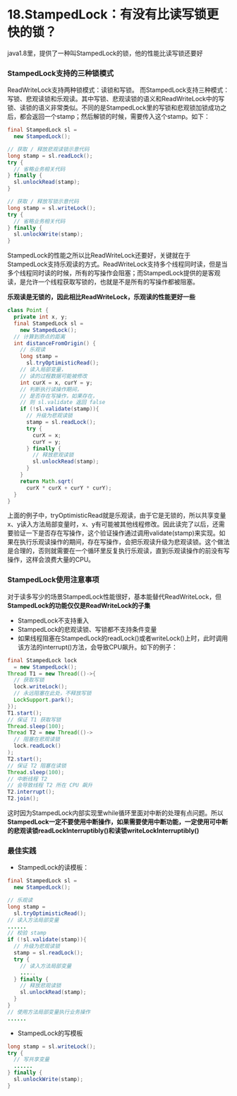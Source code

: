 # 18.StampedLock：有没有比读写锁更快的锁？

java1.8里，提供了一种叫StampedLock的锁，他的性能比读写锁还要好

### StampedLock支持的三种锁模式

ReadWriteLock支持两种锁模式：读锁和写锁。
而StampedLock支持三种模式：写锁、悲观读锁和乐观读。其中写锁、悲观读锁的语义和ReadWriteLock中的写锁、读锁的语义非常类似。不同的是StampedLock里的写锁和悲观锁加锁成功之后，都会返回一个stamp；然后解锁的时候，需要传入这个stamp。如下：

```java
final StampedLock sl =
  new StampedLock();

// 获取 / 释放悲观读锁示意代码
long stamp = sl.readLock();
try {
  // 省略业务相关代码
} finally {
  sl.unlockRead(stamp);
}

// 获取 / 释放写锁示意代码
long stamp = sl.writeLock();
try {
  // 省略业务相关代码
} finally {
  sl.unlockWrite(stamp);
}
```

StampedLock的性能之所以比ReadWriteLock还要好，关键就在于StampedLock支持乐观读的方式。ReadWriteLock支持多个线程同时读，但是当多个线程同时读的时候，所有的写操作会阻塞；而StampedLock提供的是客观读，是允许一个线程获取写锁的，也就是不是所有的写操作都被阻塞。

**乐观读是无锁的，因此相比ReadWriteLock，乐观读的性能更好一些**


```java
class Point {
  private int x, y;
  final StampedLock sl =
    new StampedLock();
  // 计算到原点的距离  
  int distanceFromOrigin() {
    // 乐观读
    long stamp =
      sl.tryOptimisticRead();
    // 读入局部变量，
    // 读的过程数据可能被修改
    int curX = x, curY = y;
    // 判断执行读操作期间，
    // 是否存在写操作，如果存在，
    // 则 sl.validate 返回 false
    if (!sl.validate(stamp)){
      // 升级为悲观读锁
      stamp = sl.readLock();
      try {
        curX = x;
        curY = y;
      } finally {
        // 释放悲观读锁
        sl.unlockRead(stamp);
      }
    }
    return Math.sqrt(
      curX * curX + curY * curY);
  }
}
```
上面的例子中，tryOptimisticRead就是乐观读，由于它是无锁的，所以共享变量x、y读入方法局部变量时，x、y有可能被其他线程修改。因此读完了以后，还需要验证一下是否存在写操作，这个验证操作通过调用validate(stamp)来实现。如果在执行乐观读操作的期间，存在写操作，会把乐观读升级为悲观读锁。这个做法是合理的，否则就需要在一个循环里反复执行乐观读，直到乐观读操作的前没有写操作，这样会浪费大量的CPU。

### StampedLock使用注意事项

对于读多写少的场景StampedLock性能很好，基本能替代ReadWriteLock，但**StampedLock的功能仅仅是ReadWriteLock的子集**

* StampedLock不支持重入
* StampedLock的悲观读锁、写锁都不支持条件变量
* 如果线程阻塞在StampedLock的readLock()或者writeLock()上时，此时调用该方法的interrupt()方法，会导致CPU飙升。如下的例子：

```java
final StampedLock lock
  = new StampedLock();
Thread T1 = new Thread(()->{
  // 获取写锁
  lock.writeLock();
  // 永远阻塞在此处，不释放写锁
  LockSupport.park();
});
T1.start();
// 保证 T1 获取写锁
Thread.sleep(100);
Thread T2 = new Thread(()->
  // 阻塞在悲观读锁
  lock.readLock()
);
T2.start();
// 保证 T2 阻塞在读锁
Thread.sleep(100);
// 中断线程 T2
// 会导致线程 T2 所在 CPU 飙升
T2.interrupt();
T2.join();
```
这时因为StampedLock内部实现里while循环里面对中断的处理有点问题。所以**StampedLock一定不要使用中断操作，如果需要使用中断功能，一定使用可中断的悲观读锁readLockInterruptibly()和读锁writeLockInterruptibly()**

### 最佳实践

* StampedLock的读模板：

```java
final StampedLock sl =
  new StampedLock();

// 乐观读
long stamp =
  sl.tryOptimisticRead();
// 读入方法局部变量
......
// 校验 stamp
if (!sl.validate(stamp)){
  // 升级为悲观读锁
  stamp = sl.readLock();
  try {
    // 读入方法局部变量
    .....
  } finally {
    // 释放悲观读锁
    sl.unlockRead(stamp);
  }
}
// 使用方法局部变量执行业务操作
......
```

* StampedLock的写模板

```java
long stamp = sl.writeLock();
try {
  // 写共享变量
  ......
} finally {
  sl.unlockWrite(stamp);
}
```
